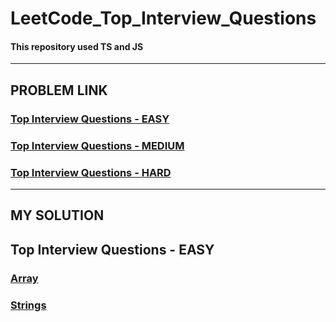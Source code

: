 # LeetCode_Top_Interview_Questions

#### This repository used TS and JS

---

## PROBLEM LINK

### [Top Interview Questions - EASY](https://leetcode.com/explore/interview/card/top-interview-questions-easy/)

### [Top Interview Questions - MEDIUM](https://leetcode.com/explore/interview/card/top-interview-questions-medium/)

### [Top Interview Questions - HARD](https://leetcode.com/explore/interview/card/top-interview-questions-hard/)

---

## MY SOLUTION

## Top Interview Questions - EASY

### [Array](https://github.com/YUJO42/LeetCode_Top_Interview_Questions/tree/master/EASY/Array)
### [Strings](https://github.com/YUJO42/LeetCode_Top_Interview_Questions/tree/master/EASY/Strings)
